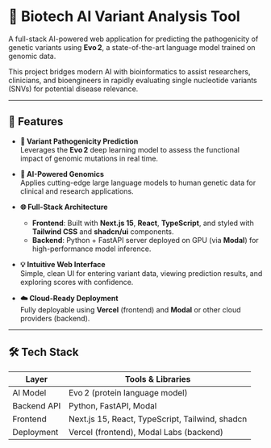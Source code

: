 # 🧬 Biotech AI Variant Analysis Tool

A full-stack AI-powered web application for predicting the pathogenicity of genetic variants using **Evo 2**, a state-of-the-art language model trained on genomic data.

This project bridges modern AI with bioinformatics to assist researchers, clinicians, and bioengineers in rapidly evaluating single nucleotide variants (SNVs) for potential disease relevance.

---

## 🚀 Features

- **🔬 Variant Pathogenicity Prediction**  
  Leverages the **Evo 2** deep learning model to assess the functional impact of genomic mutations in real time.

- **🧠 AI-Powered Genomics**  
  Applies cutting-edge large language models to human genetic data for clinical and research applications.

- **🌐 Full-Stack Architecture**
  - **Frontend**: Built with **Next.js 15**, **React**, **TypeScript**, and styled with **Tailwind CSS** and **shadcn/ui** components.
  - **Backend**: Python + FastAPI server deployed on GPU (via **Modal**) for high-performance model inference.

- **💡 Intuitive Web Interface**  
  Simple, clean UI for entering variant data, viewing prediction results, and exploring scores with confidence.

- **☁️ Cloud-Ready Deployment**  
  Fully deployable using **Vercel** (frontend) and **Modal** or other cloud providers (backend).

---

## 🛠️ Tech Stack

| Layer        | Tools & Libraries                               |
|--------------|--------------------------------------------------|
| AI Model     | Evo 2 (protein language model)                   |
| Backend API  | Python, FastAPI, Modal                           |
| Frontend     | Next.js 15, React, TypeScript, Tailwind, shadcn  |
| Deployment   | Vercel (frontend), Modal Labs (backend)          |
